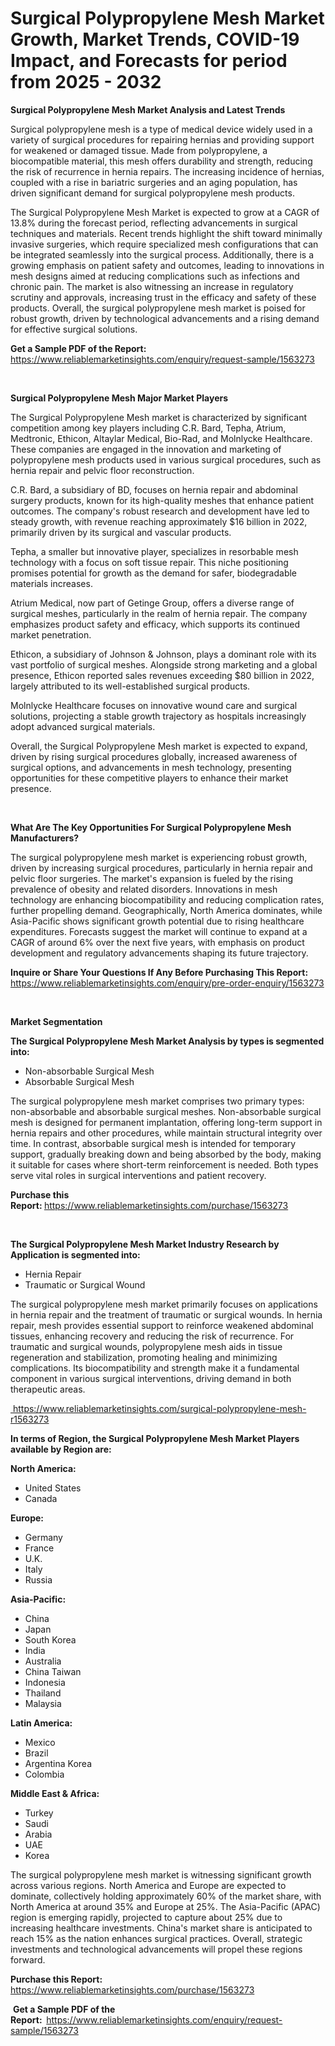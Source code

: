 <p><h1>Surgical Polypropylene Mesh Market Growth, Market Trends, COVID-19 Impact, and Forecasts for period from 2025 - 2032</h1></p><p><strong>Surgical Polypropylene Mesh Market Analysis and Latest Trends</strong></p>
<p><p>Surgical polypropylene mesh is a type of medical device widely used in a variety of surgical procedures for repairing hernias and providing support for weakened or damaged tissue. Made from polypropylene, a biocompatible material, this mesh offers durability and strength, reducing the risk of recurrence in hernia repairs. The increasing incidence of hernias, coupled with a rise in bariatric surgeries and an aging population, has driven significant demand for surgical polypropylene mesh products.</p><p>The Surgical Polypropylene Mesh Market is expected to grow at a CAGR of 13.8% during the forecast period, reflecting advancements in surgical techniques and materials. Recent trends highlight the shift toward minimally invasive surgeries, which require specialized mesh configurations that can be integrated seamlessly into the surgical process. Additionally, there is a growing emphasis on patient safety and outcomes, leading to innovations in mesh designs aimed at reducing complications such as infections and chronic pain. The market is also witnessing an increase in regulatory scrutiny and approvals, increasing trust in the efficacy and safety of these products. Overall, the surgical polypropylene mesh market is poised for robust growth, driven by technological advancements and a rising demand for effective surgical solutions.</p></p>
<p><strong>Get a Sample PDF of the Report:&nbsp;</strong> <a href="https://www.reliablemarketinsights.com/enquiry/request-sample/1563273?utm_campaign=3320&utm_medium=2&utm_source=Github&utm_content=ia&utm_term=13042025&utm_id=surgical-polypropylene-mesh">https://www.reliablemarketinsights.com/enquiry/request-sample/1563273</a></p>
<p>&nbsp;</p>
<p><strong>Surgical Polypropylene Mesh Major Market Players</strong></p>
<p><p>The Surgical Polypropylene Mesh market is characterized by significant competition among key players including C.R. Bard, Tepha, Atrium, Medtronic, Ethicon, Altaylar Medical, Bio-Rad, and Molnlycke Healthcare. These companies are engaged in the innovation and marketing of polypropylene mesh products used in various surgical procedures, such as hernia repair and pelvic floor reconstruction.</p><p>C.R. Bard, a subsidiary of BD, focuses on hernia repair and abdominal surgery products, known for its high-quality meshes that enhance patient outcomes. The company's robust research and development have led to steady growth, with revenue reaching approximately $16 billion in 2022, primarily driven by its surgical and vascular products.</p><p>Tepha, a smaller but innovative player, specializes in resorbable mesh technology with a focus on soft tissue repair. This niche positioning promises potential for growth as the demand for safer, biodegradable materials increases.</p><p>Atrium Medical, now part of Getinge Group, offers a diverse range of surgical meshes, particularly in the realm of hernia repair. The company emphasizes product safety and efficacy, which supports its continued market penetration.</p><p>Ethicon, a subsidiary of Johnson & Johnson, plays a dominant role with its vast portfolio of surgical meshes. Alongside strong marketing and a global presence, Ethicon reported sales revenues exceeding $80 billion in 2022, largely attributed to its well-established surgical products.</p><p>Molnlycke Healthcare focuses on innovative wound care and surgical solutions, projecting a stable growth trajectory as hospitals increasingly adopt advanced surgical materials.</p><p>Overall, the Surgical Polypropylene Mesh market is expected to expand, driven by rising surgical procedures globally, increased awareness of surgical options, and advancements in mesh technology, presenting opportunities for these competitive players to enhance their market presence.</p></p>
<p>&nbsp;</p>
<p><strong>What Are The Key Opportunities For Surgical Polypropylene Mesh Manufacturers?</strong></p>
<p><p>The surgical polypropylene mesh market is experiencing robust growth, driven by increasing surgical procedures, particularly in hernia repair and pelvic floor surgeries. The market's expansion is fueled by the rising prevalence of obesity and related disorders. Innovations in mesh technology are enhancing biocompatibility and reducing complication rates, further propelling demand. Geographically, North America dominates, while Asia-Pacific shows significant growth potential due to rising healthcare expenditures. Forecasts suggest the market will continue to expand at a CAGR of around 6% over the next five years, with emphasis on product development and regulatory advancements shaping its future trajectory.</p></p>
<p><strong>Inquire or Share Your Questions If Any Before Purchasing This Report:</strong> <a href="https://www.reliablemarketinsights.com/enquiry/pre-order-enquiry/1563273?utm_campaign=3320&utm_medium=2&utm_source=Github&utm_content=ia&utm_term=13042025&utm_id=surgical-polypropylene-mesh">https://www.reliablemarketinsights.com/enquiry/pre-order-enquiry/1563273</a></p>
<p>&nbsp;</p>
<p><strong>Market Segmentation</strong></p>
<p><strong>The Surgical Polypropylene Mesh Market Analysis by types is segmented into:</strong></p>
<p><ul><li>Non-absorbable Surgical Mesh</li><li>Absorbable Surgical Mesh</li></ul></p>
<p><p>The surgical polypropylene mesh market comprises two primary types: non-absorbable and absorbable surgical meshes. Non-absorbable surgical mesh is designed for permanent implantation, offering long-term support in hernia repairs and other procedures, while maintain structural integrity over time. In contrast, absorbable surgical mesh is intended for temporary support, gradually breaking down and being absorbed by the body, making it suitable for cases where short-term reinforcement is needed. Both types serve vital roles in surgical interventions and patient recovery.</p></p>
<p><strong>Purchase this Report:&nbsp;</strong><a href="https://www.reliablemarketinsights.com/purchase/1563273?utm_campaign=3320&utm_medium=2&utm_source=Github&utm_content=ia&utm_term=13042025&utm_id=surgical-polypropylene-mesh">https://www.reliablemarketinsights.com/purchase/1563273</a></p>
<p>&nbsp;</p>
<p><strong>The Surgical Polypropylene Mesh Market Industry Research by Application is segmented into:</strong></p>
<p><ul><li>Hernia Repair</li><li>Traumatic or Surgical Wound</li></ul></p>
<p><p>The surgical polypropylene mesh market primarily focuses on applications in hernia repair and the treatment of traumatic or surgical wounds. In hernia repair, mesh provides essential support to reinforce weakened abdominal tissues, enhancing recovery and reducing the risk of recurrence. For traumatic and surgical wounds, polypropylene mesh aids in tissue regeneration and stabilization, promoting healing and minimizing complications. Its biocompatibility and strength make it a fundamental component in various surgical interventions, driving demand in both therapeutic areas.</p></p>
<p><a href="https://www.reliablemarketinsights.com/surgical-polypropylene-mesh-r1563273?utm_campaign=3320&utm_medium=2&utm_source=Github&utm_content=ia&utm_term=13042025&utm_id=surgical-polypropylene-mesh">&nbsp;https://www.reliablemarketinsights.com/surgical-polypropylene-mesh-r1563273</a></p>
<p><strong>In terms of Region, the Surgical Polypropylene Mesh Market Players available by Region are:</strong></p>
<p>
    <p> <strong> North America: </strong>
        <ul>
            <li>United States</li>
            <li>Canada</li>
        </ul>
        </p> 
    <p> <strong> Europe: </strong>
        <ul>
            <li>Germany</li>
            <li>France</li>
            <li>U.K.</li>
            <li>Italy</li>
            <li>Russia</li>
        </ul>
        </p> 
    <p> <strong> Asia-Pacific: </strong>
        <ul>
            <li>China</li>
            <li>Japan</li>
            <li>South Korea</li>
            <li>India</li>
            <li>Australia</li>
            <li>China Taiwan</li>
            <li>Indonesia</li>
            <li>Thailand</li>
            <li>Malaysia</li>
        </ul>
        </p> 
    <p> <strong> Latin America: </strong>
        <ul>
            <li>Mexico</li>
            <li>Brazil</li>
            <li>Argentina Korea</li>
            <li>Colombia</li>
        </ul>
        </p> 
    <p> <strong> Middle East & Africa: </strong>
        <ul>
            <li>Turkey</li>
            <li>Saudi</li>
            <li>Arabia</li>
            <li>UAE</li>
            <li>Korea</li>
        </ul>
    </p>
    </p>
<p><p>The surgical polypropylene mesh market is witnessing significant growth across various regions. North America and Europe are expected to dominate, collectively holding approximately 60% of the market share, with North America at around 35% and Europe at 25%. The Asia-Pacific (APAC) region is emerging rapidly, projected to capture about 25% due to increasing healthcare investments. China's market share is anticipated to reach 15% as the nation enhances surgical practices. Overall, strategic investments and technological advancements will propel these regions forward.</p></p>
<p><strong>Purchase this Report: </strong><a href="https://www.reliablemarketinsights.com/purchase/1563273?utm_campaign=3320&utm_medium=2&utm_source=Github&utm_content=ia&utm_term=13042025&utm_id=surgical-polypropylene-mesh">https://www.reliablemarketinsights.com/purchase/1563273</a></p>
<p>&nbsp;<strong>Get a Sample PDF of the Report:&nbsp;&nbsp;</strong><a href="https://www.reliablemarketinsights.com/enquiry/request-sample/1563273?utm_campaign=3320&utm_medium=2&utm_source=Github&utm_content=ia&utm_term=13042025&utm_id=surgical-polypropylene-mesh">https://www.reliablemarketinsights.com/enquiry/request-sample/1563273</a></p>
<p><strong></strong></p>
<p><p></p><p></p><p></p></p>